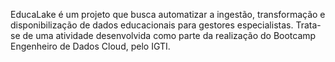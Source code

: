EducaLake é um projeto que busca automatizar a ingestão, transformação e disponibilização de dados educacionais para gestores especialistas. Trata-se de uma atividade desenvolvida como parte da realização do Bootcamp Engenheiro de Dados Cloud, pelo IGTI.